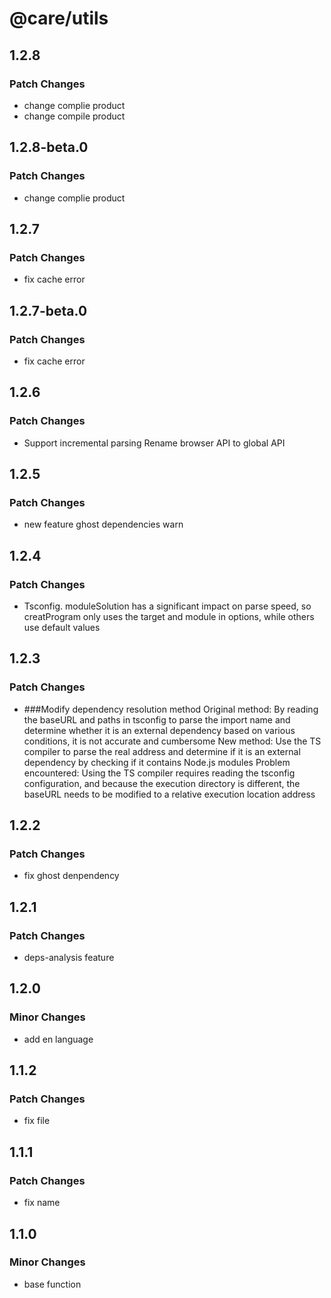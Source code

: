 # @care/utils

## 1.2.8

### Patch Changes

- change complie product
- change compile product

## 1.2.8-beta.0

### Patch Changes

- change complie product

## 1.2.7

### Patch Changes

- fix cache error

## 1.2.7-beta.0

### Patch Changes

- fix cache error

## 1.2.6

### Patch Changes

- Support incremental parsing
  Rename browser API to global API

## 1.2.5

### Patch Changes

- new feature ghost dependencies warn

## 1.2.4

### Patch Changes

- Tsconfig. moduleSolution has a significant impact on parse speed, so creatProgram only uses the target and module in options, while others use default values

## 1.2.3

### Patch Changes

- ###Modify dependency resolution method
  Original method: By reading the baseURL and paths in tsconfig to parse the import name and determine whether it is an external dependency based on various conditions, it is not accurate and cumbersome
  New method: Use the TS compiler to parse the real address and determine if it is an external dependency by checking if it contains Node.js modules
  Problem encountered: Using the TS compiler requires reading the tsconfig configuration, and because the execution directory is different, the baseURL needs to be modified to a relative execution location address

## 1.2.2

### Patch Changes

- fix ghost denpendency

## 1.2.1

### Patch Changes

- deps-analysis feature

## 1.2.0

### Minor Changes

- add en language

## 1.1.2

### Patch Changes

- fix file

## 1.1.1

### Patch Changes

- fix name

## 1.1.0

### Minor Changes

- base function
